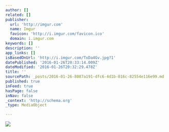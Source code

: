```yaml
---
author: []
related: []
publisher:
  url: 'http://imgur.com'
  name: Imgur
  favicon: 'http://i.imgur.com/favicon.ico'
  domain: i.imgur.com
keywords: []
description: ''
app_links: []
isBasedOnUrl: 'http://i.imgur.com/TxDa4Gv.jpg?1'
datePublished: '2016-01-26T20:33:14.009Z'
dateModified: '2016-01-26T20:32:29.478Z'
title: ''
sourcePath: _posts/2016-01-26-8087a191-dfc6-4d1b-816c-82554e116e99.md
published: true
inFeed: true
hasPage: false
inNav: false
_context: 'http://schema.org'
_type: MediaObject

---
```

<article style=""><img src="http://i.imgur.com/TxDa4Gv.jpg?1" /></article>